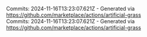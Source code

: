 Commits: 2024-11-16T13:23:07.621Z - Generated via https://github.com/marketplace/actions/artificial-grass
<br>
Commits: 2024-11-16T13:23:07.621Z - Generated via https://github.com/marketplace/actions/artificial-grass
<br>
